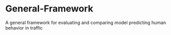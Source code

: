 # General-Framework
 A general framework for evaluating and comparing model predicting human behavior in traffic
